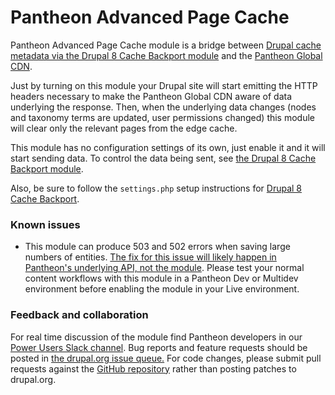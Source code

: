 # Pantheon Advanced Page Cache

Pantheon Advanced Page Cache module is a bridge between [Drupal cache metadata via the Drupal 8 Cache Backport module](https://www.drupal.org/project/d8cache) and the [Pantheon Global CDN](https://pantheon.io/docs/global-cdn/).

Just by turning on this module your Drupal site will start emitting the HTTP headers necessary to make the Pantheon Global CDN aware of data underlying the response. Then, when the underlying data changes (nodes and taxonomy terms are updated, user permissions changed) this module will clear only the relevant pages from the edge cache.

This module has no configuration settings of its own, just enable it and it will start sending data. To control the data being sent, see [the Drupal 8 Cache Backport module](https://www.drupal.org/project/d8cache).

Also, be sure to follow the `settings.php` setup instructions for [Drupal 8 Cache Backport](http://cgit.drupalcode.org/d8cache/tree/README.txt).

### Known issues

* This module can produce 503 and 502 errors when saving large numbers of entities. [The fix for this issue will likely happen in Pantheon's underlying API, not the module](https://www.drupal.org/node/2895903). Please test your normal content workflows with this module in a Pantheon Dev or Multidev environment before enabling the module in your Live environment.

### Feedback and collaboration

For real time discussion of the module find Pantheon developers in our [Power Users Slack channel](https://pantheon.io/docs/power-users/). Bug reports and feature requests should be posted in [the drupal.org issue queue.](https://www.drupal.org/project/issues/pantheon_advanced_page_cache?categories=All) For code changes, please submit pull requests against the [GitHub repository](https://github.com/pantheon-systems/pantheon_advanced_page_cache) rather than posting patches to drupal.org.